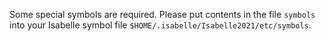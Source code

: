 Some special symbols are required. Please put contents in the file `symbols` into your Isabelle symbol file `$HOME/.isabelle/Isabelle2021/etc/symbols`.
